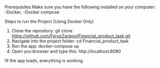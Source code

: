 Prerequisites
Make sure you have the following installed on your computer:
-Docker,
-Docker compose

Steps to run the Project (Using Docker Only)
1. Clone the repository: 
git clone https://github.com/FeruzZaripov/Financial_product_task.git
2. Navigate into the project folder: 
cd Financial_product_task
3. Run the app: 
docker-compose up
4. Open you browser and type this: 
http://localhost:8080

!If the app loads, everything is working.
